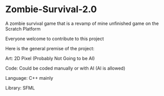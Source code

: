 # Zombie-Survival-2.0
A zombie survival game that is a revamp of mine unfinished game on the Scratch Platform

Everyone welcome to contribute to this project

Here is the general premise of the project:

Art: 2D Pixel (Probably Not Going to be AI)

Code: Could be coded manually or with AI (AI is allowed)

Language: C++ mainly

Library: SFML
